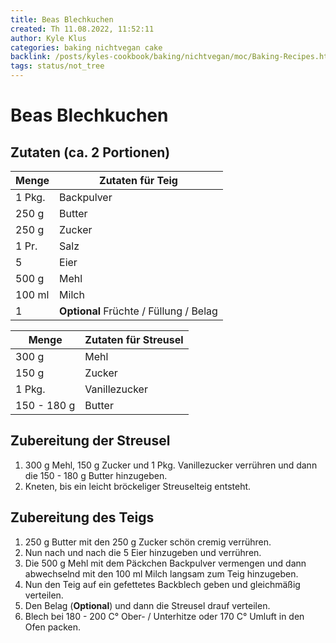 ```yaml
---
title: Beas Blechkuchen
created: Th 11.08.2022, 11:52:11
author: Kyle Klus
categories: baking nichtvegan cake
backlink: /posts/kyles-cookbook/baking/nichtvegan/moc/Baking-Recipes.html
tags: status/not_tree
---
```


# Beas Blechkuchen

## Zutaten (ca. 2 Portionen)

| Menge            | Zutaten für Teig |
| ---------------- | ---------------- |
| 1 Pkg.               | Backpulver  |
| 250 g              | Butter           |
| 250 g              | Zucker           |
| 1 Pr.               | Salz    |
| 5            | Eier       |
| 500 g            | Mehl             |
| 100 ml            | Milch   |
| 1 | **Optional** Früchte / Füllung / Belag |

| Menge            | Zutaten für Streusel   |
| ---------------- | ------------------- |
| 300 g             | Mehl             |
| 150 g             | Zucker            |
| 1 Pkg.            | Vanillezucker    |
| 150 - 180 g             | Butter        |

## Zubereitung der Streusel

1. 300 g Mehl, 150 g Zucker und 1 Pkg. Vanillezucker verrühren und dann die 150 - 180 g Butter hinzugeben.
2. Kneten, bis ein leicht bröckeliger Streuselteig entsteht.



## Zubereitung des Teigs

1. 250 g Butter mit den 250 g Zucker schön cremig verrühren.
2. Nun nach und nach die 5 Eier hinzugeben und verrühren.
3. Die 500 g Mehl mit dem Päckchen Backpulver vermengen und dann abwechselnd mit den 100 ml Milch langsam zum Teig hinzugeben.
4. Nun den Teig auf ein gefettetes Backblech geben und gleichmäßig verteilen.
5. Den Belag (**Optional**) und dann die Streusel drauf verteilen.
6. Blech bei 180 - 200 C° Ober- / Unterhitze oder 170 C° Umluft in den Ofen packen.
